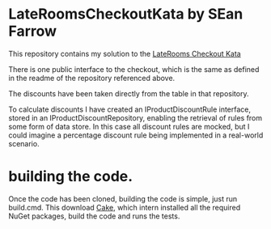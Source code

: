 # LateRoomsCheckoutKata by SEan Farrow

This repository contains my solution to the [LateRooms Checkout Kata](https://github.com/LateRoomsGroup/interview-katas/blob/master/checkout.md) 

There is one public interface to the checkout, which is the same as defined in the readme of the repository referenced above.

The discounts have been taken directly from the table in that repository.

To calculate discounts I have created an IProductDiscountRule interface, stored in an IProductDiscountRepository, enabling the retrieval of rules from some form of data store. In this case all discount rules are mocked, but I could imagine a percentage discount rule being implemented in a real-world scenario.

# building the code.

Once the code has been cloned, building the code is simple, just run build.cmd. This download [Cake](http://www.cakebuild.net/), which intern installed all the required NuGet packages, build the code and runs the tests.
